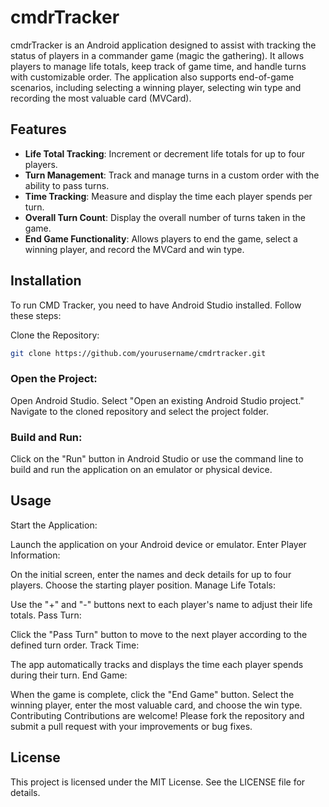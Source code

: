 # cmdrTracker 

cmdrTracker is an Android application designed to assist with tracking the status of players in a commander game (magic the gathering). 
It allows players to manage life totals, keep track of game time, and handle turns with customizable order. 
The application also supports end-of-game scenarios, including selecting a winning player, selecting win type and recording the most valuable card (MVCard).

## Features
- **Life Total Tracking**: Increment or decrement life totals for up to four players.
- **Turn Management**: Track and manage turns in a custom order with the ability to pass turns.
- **Time Tracking**: Measure and display the time each player spends per turn.
- **Overall Turn Count**: Display the overall number of turns taken in the game.
- **End Game Functionality**: Allows players to end the game, select a winning player, and record the MVCard and win type.

## Installation
To run CMD Tracker, you need to have Android Studio installed. Follow these steps:

Clone the Repository:

``` bash
git clone https://github.com/yourusername/cmdrtracker.git
```
### Open the Project:

Open Android Studio.
Select "Open an existing Android Studio project."
Navigate to the cloned repository and select the project folder.

### Build and Run:
Click on the "Run" button in Android Studio or use the command line to build and run the application on an emulator or physical device.

## Usage
Start the Application:

Launch the application on your Android device or emulator.
Enter Player Information:

On the initial screen, enter the names and deck details for up to four players. Choose the starting player position.
Manage Life Totals:

Use the "+" and "-" buttons next to each player's name to adjust their life totals.
Pass Turn:

Click the "Pass Turn" button to move to the next player according to the defined turn order.
Track Time:

The app automatically tracks and displays the time each player spends during their turn.
End Game:

When the game is complete, click the "End Game" button.
Select the winning player, enter the most valuable card, and choose the win type.
Contributing
Contributions are welcome! Please fork the repository and submit a pull request with your improvements or bug fixes.

## License
This project is licensed under the MIT License. See the LICENSE file for details.
